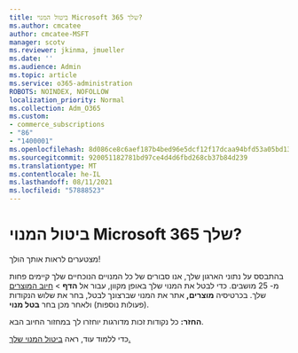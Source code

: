 ```yaml
---
title: ביטול המנוי Microsoft 365 שלך?
ms.author: cmcatee
author: cmcatee-MSFT
manager: scotv
ms.reviewer: jkinma, jmueller
ms.date: ''
ms.audience: Admin
ms.topic: article
ms.service: o365-administration
ROBOTS: NOINDEX, NOFOLLOW
localization_priority: Normal
ms.collection: Adm_O365
ms.custom:
- commerce_subscriptions
- "86"
- "1400001"
ms.openlocfilehash: 8d086ce8c6aef187b4bed96e5dcf12f17dcaa94bfd53a05bd136e0bb033f8f18
ms.sourcegitcommit: 920051182781bd97ce4d4d6fbd268cb37b84d239
ms.translationtype: MT
ms.contentlocale: he-IL
ms.lasthandoff: 08/11/2021
ms.locfileid: "57888523"
---
```

# <a name="canceling-your-microsoft-365-subscription"></a>ביטול המנוי Microsoft 365 שלך?

מצטערים לראות אותך הולך!
  
בהתבסס על נתוני הארגון שלך, אנו סבורים של כל המנויים הנוכחיים שלך קיימים פחות מ- 25 מושבים. כדי לבטל את המנוי שלך באופן מקוון, עבור אל **הדף** \> [חיוב המוצרים](https://go.microsoft.com/fwlink/p/?linkid=842054) שלך. בכרטיסיה **מוצרים,** אתר את המנוי שברצונך לבטל, בחר את שלוש הנקודות (פעולות נוספות) ולאחר מכן בחר **בטל מנוי**.
  
**החזר:** כל נקודות זכות מדורגות יוחזרו לך במחזור החיוב הבא.

כדי ללמוד עוד, ראה [ביטול המנוי שלך.](https://docs.microsoft.com/microsoft-365/commerce/subscriptions/cancel-your-subscription)